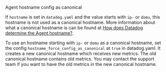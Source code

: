 Agent hostname config as canonical 

If `hostname` is set in `datadog.yaml` and the value starts with `ip-` or `domu`, this hostname is not used as a canonical hostname.
More information about what a canonical hostname is can be found at [How does Datadog determine the Agent hostname?](https://docs.datadoghq.com/agent/faq/how-datadog-agent-determines-the-hostname/?tab=agentv6v7#agent-versions).

To use an hostname starting with `ip-` or `domu` as a canonical hostname, set the config `hostname_force_config_as_canonical` at `true` in datadog.yaml.
It creates a new canonical hostname which receives new metrics. The old canonical hostname contains old metrics. 
You may contact the support team if you want to have the old metrics in the new canonical hostname.